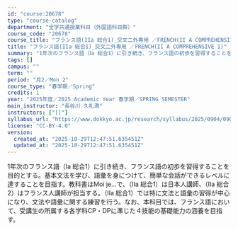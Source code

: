 ```yaml
---
id: "course:20678"
type: "course-catalog"
department: "全学共通授業科目（外国語科目群）"
course_code: "20678"
course_title: "フランス語(IIa 総合1)_交文二外専用 ／FRENCH(II A COMPREHENSIVE 1)"
title: "フランス語(IIa 総合1)_交文二外専用 ／FRENCH(II A COMPREHENSIVE 1)"
summary: "1年次のフランス語（Ⅰa 総合1）に引き続き、フランス語の初歩を習得することを目的とする。基本文法を学び、語彙を身につけて、簡単な会話ができるレベルに達することを目指す。教科書はMoi je...で、（Ⅱa 総合1）は日本人講師、（Ⅱa 総…"
tags: []
campus: ""
term: ""
period: "月2／Mon 2"
course_type: "春学期／Spring"
credits: 1
year: "2025年度／2025 Academic Year 春学期／SPRING SEMESTER"
main_instructor: "長谷川 久礼満"
instructors: ["[]"]
syllabus_url: "https://www.dokkyo.ac.jp/research/syllabus/2025/0904/0904_20678_ja_JP.html"
license: "CC-BY-4.0"
version:
  created_at: "2025-10-29T12:47:51.635451Z"
  updated_at: "2025-10-29T12:47:51.635451Z"
---
```

1年次のフランス語（Ⅰa 総合1）に引き続き、フランス語の初歩を習得することを目的とする。基本文法を学び、語彙を身につけて、簡単な会話ができるレベルに達することを目指す。教科書はMoi je...で、（Ⅱa 総合1）は日本人講師、（Ⅱa 総合2）はフランス人講師が担当する。（Ⅱa 総合1）では特に文法と語彙の習得が中心になり、文法や語彙に関する練習を行う。なお、本科目では、フランス語において、受講生の所属する各学科CP・DPに準じた４技能の基礎能力の涵養を目指す。
